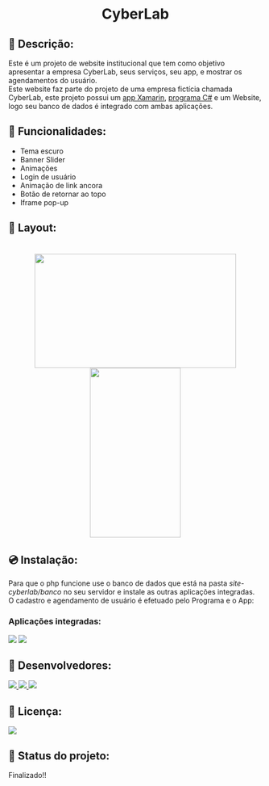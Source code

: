 <h1 align="center">CyberLab</h1> 


## :page_with_curl: Descrição:
<p align="center">

Este é um projeto de website institucional que tem como objetivo apresentar a empresa CyberLab, seus serviços, seu app, e mostrar os agendamentos do usuário.<br>
Este website faz parte do projeto de uma empresa fictícia chamada CyberLab, este projeto possui um [app Xamarin](#app), [programa C#](#programa) e um Website, logo seu banco de dados é integrado com ambas aplicações.
</p>


## :wrench: Funcionalidades:
* Tema escuro
* Banner Slider
* Animações
* Login de usuário
* Animação de link ancora
* Botão de retornar ao topo
* Iframe pop-up


## :triangular_ruler: Layout:

<h1 align="center">
<img width="400px" height="226px" src="github/layoutwhite2.png"/>
<img width="180px" height="336px" src="github/layoutblack.png"/>
</h1>


## :cd: Instalação: <a id="programa"></a> <a id="app"></a>
Para que o php funcione use o banco de dados que está na pasta <i>site-cyberlab/banco</i> no seu servidor e instale as outras aplicações integradas.<br>
O cadastro e agendamento de usuário é efetuado pelo Programa e o App:


### Aplicações integradas: <br>
<a href="https://github.com/HenriqueSSP/program-cyberlab"><img src="https://img.shields.io/badge/C%20Sharp-3a067a?style=flat&logo=c-sharp"></a>
<a href="https://github.com/HenriqueSSP/app-cyberlab"><img src="https://img.shields.io/badge/Xamarin-0b0840?style=flat&logo=xamarin&logoColor=white"></a> 


## :boy: Desenvolvedores: 
<p>
<a href="https://github.com/HenriqueSSP"> <img src="https://img.shields.io/badge/-HenriqueSSP-lightgrey"> </a>
<a href="https://github.com/Lincon8514"> <img src="https://img.shields.io/badge/-Lincon8514-lightgrey"> </a>
<a href="https://github.com/robertrjb"> <img src="https://img.shields.io/badge/-robertrjb-lightgrey"> </a>
</p>


## :scroll: Licença:
<p>
<a href="https://github.com/HenriqueSSP/site-cyberlab/blob/master/LICENSE.md">
	<img src="https://img.shields.io/badge/license-MIT-brightgreen"> 
</a>
</p>


## :pencil: Status do projeto:
Finalizado!!
